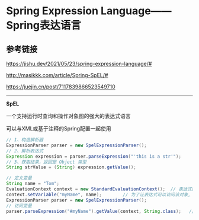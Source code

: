 # Spring Expression Language——Spring表达语言

## 参考链接

<https://jishu.dev/2021/05/23/spring-expression-language/#>

<http://masikkk.com/article/Spring-SpEL/#>

<https://juejin.cn/post/7117839866523549710>

---

**SpEL**

一个支持运行时查询和操作对象图的强大的表达式语言

可以与XML或基于注释的Spring配置一起使用



```java
// 1、构造解析器
ExpressionParser parser = new SpelExpressionParser();
// 2、解析表达式
Expression expression = parser.parseExpression("'this is a str'");
// 3、获取结果，返回是 Object 类型
String strValue = (String) expression.getValue();
```



```java
// 定义变量
String name = "Tom";
EvaluationContext context = new StandardEvaluationContext();  // 表达式的上下文,
context.setVariable("myName", name);        // 为了让表达式可以访问该对象, 先把对象放到上下文中
ExpressionParser parser = new SpelExpressionParser();
// 访问变量
parser.parseExpression("#myName").getValue(context, String.class);   // Tom , 使用变量
```

